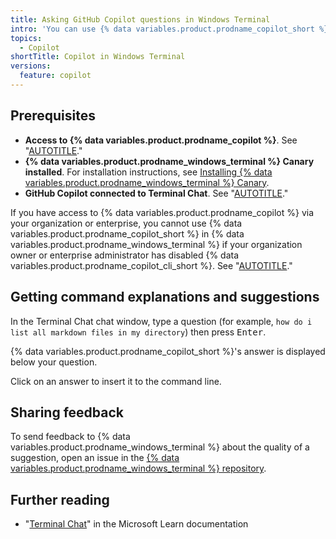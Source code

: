 ```yaml
---
title: Asking GitHub Copilot questions in Windows Terminal
intro: 'You can use {% data variables.product.prodname_copilot_short %} in {% data variables.product.prodname_windows_terminal %} to get suggestions and explanations for the command line.'
topics:
  - Copilot
shortTitle: Copilot in Windows Terminal
versions:
  feature: copilot
---
```


## Prerequisites

* **Access to {% data variables.product.prodname_copilot %}**. See "[AUTOTITLE](/copilot/about-github-copilot/what-is-github-copilot#getting-access-to-copilot)."
* **{% data variables.product.prodname_windows_terminal %} Canary installed**. For installation instructions, see [Installing {% data variables.product.prodname_windows_terminal %} Canary](https://github.com/microsoft/terminal?tab=readme-ov-file#installing-windows-terminal-canary).
* **GitHub Copilot connected to Terminal Chat**. See "[AUTOTITLE](/copilot/quickstart?tool=windowsterminal)."

If you have access to {% data variables.product.prodname_copilot %} via your organization or enterprise, you cannot use {% data variables.product.prodname_copilot_short %} in {% data variables.product.prodname_windows_terminal %} if your organization owner or enterprise administrator has disabled {% data variables.product.prodname_copilot_cli_short %}. See "[AUTOTITLE](/copilot/managing-copilot/managing-github-copilot-in-your-organization/managing-github-copilot-features-in-your-organization/managing-policies-for-copilot-in-your-organization)."

## Getting command explanations and suggestions

In the Terminal Chat chat window, type a question (for example, `how do i list all markdown files in my directory`) then press <kbd>Enter</kbd>.

   {% data variables.product.prodname_copilot_short %}'s answer is displayed below your question.

Click on an answer to insert it to the command line.

## Sharing feedback

To send feedback to {% data variables.product.prodname_windows_terminal %} about the quality of a suggestion, open an issue in the [{% data variables.product.prodname_windows_terminal %} repository](https://github.com/microsoft/terminal/issues).

## Further reading

* "[Terminal Chat](https://learn.microsoft.com/windows/terminal/terminal-chat#setting-up-terminal-chat)" in the Microsoft Learn documentation
